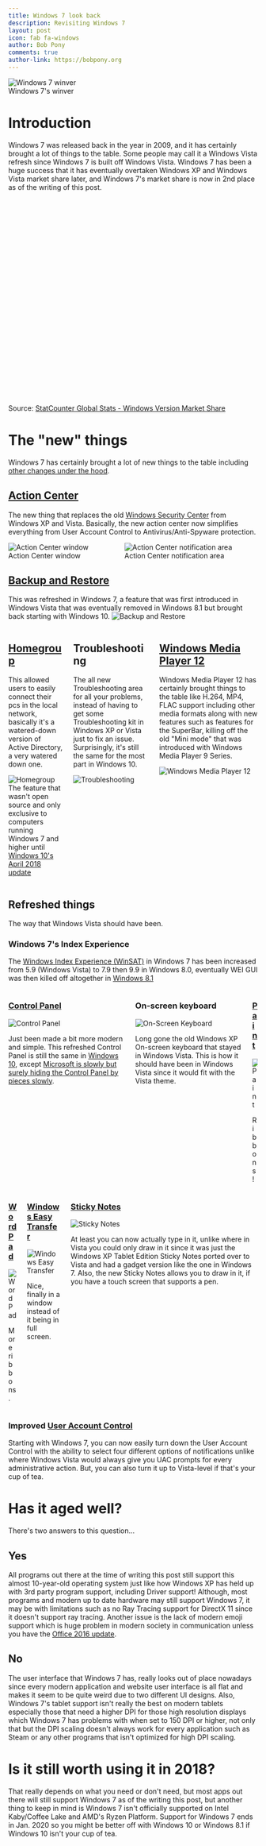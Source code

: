 ```yaml
---
title: Windows 7 look back
description: Revisiting Windows 7
layout: post
icon: fab fa-windows
author: Bob Pony
comments: true
author-link: https://bobpony.org
---
```

<p class="has-text-centered title">
  <img src="https://i.imgur.com/l7dLKnT.png" alt="Windows 7 winver"><br />
  Windows 7's winver
</p>

# Introduction
Windows 7 was released back in the year in 2009, and it has certainly brought a lot of things to the table. Some people may call it a Windows Vista refresh since Windows 7 is built off Windows Vista. Windows 7 has been a huge success that it has eventually overtaken Windows XP and Windows Vista market share later, and Windows 7's market share is now in 2nd place as of the writing of this post.

<div id="desktop-windows_version-ww-monthly-201708-201808" width="600" height="400" style="width:600px; height: 400px;"></div><!-- You may change the values of width and height above to resize the chart --><p>Source: <a href="http://gs.statcounter.com/windows-version-market-share/desktop/worldwide/">StatCounter Global Stats - Windows Version Market Share</a></p><script type="text/javascript" src="https://www.statcounter.com/js/fusioncharts.js"></script><script type="text/javascript" src="https://gs.statcounter.com/chart.php?desktop-windows_version-ww-monthly-201708-201808&chartWidth=600"></script>

# The "new" things
Windows 7 has certainly brought a lot of new things to the table including [other changes under the hood](http://www.nirsoft.net/articles/windows_7_kernel_architecture_changes.html).

## [Action Center](https://en.wikipedia.org/wiki/Features_new_to_Windows_7#Security)
The new thing that replaces the old [Windows Security Center](https://en.wikipedia.org/wiki/Windows_Security_Center) from Windows XP and Vista. Basically, the new action center now simplifies everything from User Account Control to Antivirus/Anti-Spyware protection.
<div class="columns has-text-centered">
  <div class="column">
    <img src="https://i.imgur.com/J89v6Ia.png" alt="Action Center window"><br />Action Center window
  </div>
  <div class="column">
    <img src="https://i.imgur.com/fVSkOVt.png" alt="Action Center notification area"><br />Action Center notification area
  </div>
</div>

## [Backup and Restore](https://en.wikipedia.org/wiki/Backup_and_Restore)
This was refreshed in Windows 7, a feature that was first introduced in Windows Vista that was eventually removed in Windows 8.1 but brought back starting with Windows 10.
![Backup and Restore](https://i.imgur.com/MEFpxcS.png)

<div class="columns">
<div class="column" markdown="1">
  
## [Homegroup](https://en.wikipedia.org/wiki/Features_new_to_Windows_7#HomeGroup)
This allowed users to easily connect their pcs in the local network, basically it's a watered-down version of Active Directory, a very watered down one.
  
![Homegroup](https://i.imgur.com/v7Fh8qI.png)
The feature that wasn't open source and only exclusive to computers running Windows 7 and higher until [Windows 10's April 2018 update](https://en.wikipedia.org/wiki/Windows_10#Features_removed_in_version_1803)
</div>
<div class="column" markdown="1">

## Troubleshooting
The all new Troubleshooting area for all your problems, instead of having to get some Troubleshooting kit in Windows XP or Vista just to fix an issue. Surprisingly, it's still the same for the most part in Windows 10.

![Troubleshooting](https://i.imgur.com/a8ndGYV.png)

</div>
<div class="column" markdown="1">

## [Windows Media Player 12](https://en.wikipedia.org/wiki/Windows_Media_Player)
Windows Media Player 12 has certainly brought things to the table like H.264, MP4, FLAC support including other media formats along with new features such as features for the SuperBar, killing off the old "Mini mode" that was introduced with Windows Media Player 9 Series.

![Windows Media Player 12](https://i.imgur.com/HYXwYg5.png)

</div>
</div>

## Refreshed things
The way that Windows Vista should have been.

### Windows 7's Index Experience
The [Windows Index Experience (WinSAT)](https://en.wikipedia.org/wiki/Windows_System_Assessment_Tool) in Windows 7 has been increased from 5.9 (Windows Vista) to 7.9 then 9.9 in Windows 8.0, eventually WEI GUI was then killed off altogether in [Windows 8.1](https://en.wikipedia.org/wiki/Windows_8.1#Removed_features)
<div class="columns">
  <div class="column" markdown="1">
    
### [Control Panel](https://en.wikipedia.org/wiki/Control_Panel_(Windows))

![Control Panel](https://i.imgur.com/T5PAPlr.png)

Just been made a bit more modern and simple. This refreshed Control Panel is still the same in [Windows 10](https://en.wikipedia.org/wiki/Windows_10), except [Microsoft is slowly but surely hiding the Control Panel by pieces slowly](https://www.onmsft.com/news/microsoft-will-fully-replace-control-panel-settings-future-windows-10-builds).
</div>
<div class="column" markdown="1">
  
### On-screen keyboard

![On-Screen Keyboard](https://i.imgur.com/NQxgRkQ.png)

Long gone the old Windows XP On-screen keyboard that stayed in Windows Vista. This is how it should have been in Windows Vista since it would fit with the Vista theme.
</div>
<div class="column" markdown="1">

### [Paint](https://en.wikipedia.org/wiki/Microsoft_Paint#Windows_7_and_later)

![Paint](https://i.imgur.com/Bp1mR08.png)

Ribbons!
</div>
</div>
<div class="columns">
  <div class="column" markdown="1">
    
### [WordPad](https://en.wikipedia.org/wiki/WordPad)

![WordPad](https://i.imgur.com/5KHA6TA.png)

More ribbons.
</div>
<div class="column" markdown="1">

### [Windows Easy Transfer](https://en.wikipedia.org/wiki/Windows_Easy_Transfer)

![Windows Easy Transfer](https://i.imgur.com/x1CBN3x.png)

Nice, finally in a window instead of it being in full screen.
</div>
<div class="column" markdown="1">

### [Sticky Notes](https://en.wikipedia.org/wiki/Sticky_Notes)

![Sticky Notes](https://i.imgur.com/GV4uoXZ.png)

At least you can now actually type in it, unlike where in Vista you could only draw in it since it was just the Windows XP Tablet Edition Sticky Notes ported over to Vista and had a gadget version like the one in Windows 7. Also, the new Sticky Notes allows you to draw in it, if you have a touch screen that supports a pen.
</div>
</div>

### Improved [User Account Control](https://en.wikipedia.org/wiki/User_Account_Control)
Starting with Windows 7, you can now easily turn down the User Account Control with the ability to select four different options of notifications unlike where Windows Vista would always give you UAC prompts for every administrative action. But, you can also turn it up to Vista-level if that's your cup of tea.

# Has it aged well?
There's two answers to this question...

## Yes
All programs out there at the time of writing this post still support this almost 10-year-old operating system just like how Windows XP has held up with 3rd party program support, including Driver support! Although, most programs and modern up to date hardware may still support Windows 7, it may be with limitations such as no Ray Tracing support for DirectX 11 since it doesn't support ray tracing. Another issue is the lack of modern emoji support which is huge problem in modern society in communication unless you have the [Office 2016 update](https://news.softpedia.com/news/microsoft-brings-windows-10-emoji-on-windows-7-with-office-2016-update-517105.shtml).

## No
The user interface that Windows 7 has, really looks out of place nowadays since every modern application and website user interface is all flat and makes it seem to be quite weird due to two different UI designs. Also, Windows 7's tablet support isn't really the best on modern tablets especially those that need a higher DPI for those high resolution displays which Windows 7 has problems with when set to 150 DPI or higher, not only that but the DPI scaling doesn't always work for every application such as Steam or any other programs that isn't optimized for high DPI scaling.

# Is it still worth using it in 2018?
That really depends on what you need or don't need, but most apps out there will still support Windows 7 as of the writing this post, but another thing to keep in mind is Windows 7 isn't officially supported on Intel Kaby/Coffee Lake and AMD's Ryzen Platform. Support for Windows 7 ends in Jan. 2020 so you might be better off with Windows 10 or Windows 8.1 if Windows 10 isn't your cup of tea.
